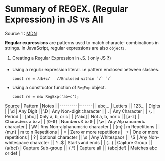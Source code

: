 # Summary of REGEX. (Regular Expression) in JS vs All

Source 1 : [MDN](https://developer.mozilla.org/en-US/docs/Web/JavaScript/Guide/Regular_Expressions)

**Regular expressions** are patterns used to match character combinations in strings. In JavaScript, regular expressions are also `objects`.

1. Creating a Regular Expression in JS. ( only JS ❓)
  
  - Using a regular expression literal. i.e pattern enclosed between slashes.
    ```
    const re = /ab+c/   //Enclosed within `/` `/`
    ```

  - Using a constructor function of `RegExp` object.
    ```
    const re = new RegExp('ab+c');
    ```




[Source](https://regexone.com/)
| Pattern | Notes |
|---------|-------|
| abc… |	Letters |
| 123… |	Digits |
| \d |	Any Digit |
| \D |	Any Non-digit character |
| . |	Any Character |
| `\`. |	Period |
| [abc] |	Only a, b, or c |
| [^abc] |	Not a, b, nor c |
| [a-z] |	Characters a to z |
| [0-9] |	Numbers 0 to 9 |
| \w |	Any Alphanumeric character |
| \W |	Any Non-alphanumeric character |
| {m} |	m Repetitions |
| {m,n} |	m to n Repetitions |
| * |	Zero or more repetitions |
| + |	One or more repetitions |
| ? |	Optional character |
| \s |	Any Whitespace |
| \S |	Any Non-whitespace character |
| ^…$ |	Starts and ends |
| (…)	| Capture Group |
| (a(bc)) |	Capture Sub-group |
| (.*) |	Capture all |
| (abc|def) |	Matches abc or def |
